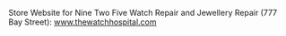 Store Website for Nine Two Five Watch Repair and Jewellery Repair (777 Bay Street):
www.thewatchhospital.com
